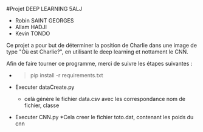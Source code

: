 #Projet DEEP LEARNING 5ALJ

* Robin SAINT GEORGES
* Allam HADJI
* Kevin TONDO

Ce projet a pour but de déterminer la position de Charlie dans une image de type "Où est Charlie?", en utilisant le deep learning et nottament le CNN.

Afin de faire  tourner ce programme, merci de suivre les étapes suivantes :

* >pip install -r requirements.txt
 
* Executer dataCreate.py
  * celà génère le fichier data.csv avec les correspondance nom de fichier, classe

* Executer CNN.py
  *Cela creer le fichier toto.dat, contenant les poids du cnn
